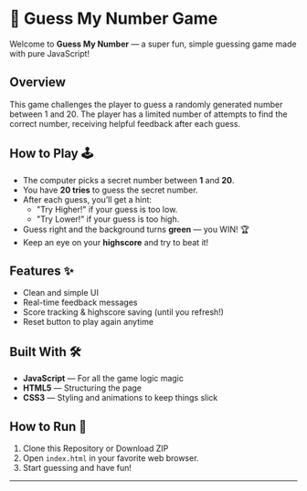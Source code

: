 # 🎲 Guess My Number Game

Welcome to **Guess My Number** — a super fun, simple guessing game made with pure JavaScript!

## Overview

This game challenges the player to guess a randomly generated number between 1 and 20. The player has a limited number of attempts to find the correct number, receiving helpful feedback after each guess.

## How to Play 🕹️

- The computer picks a secret number between **1** and **20**.
- You have **20 tries** to guess the secret number.
- After each guess, you’ll get a hint:
  - "Try Higher!" if your guess is too low.
  - "Try Lower!" if your guess is too high.
- Guess right and the background turns **green** — you WIN! 🏆
- Keep an eye on your **highscore** and try to beat it!

## Features ✨

- Clean and simple UI
- Real-time feedback messages
- Score tracking & highscore saving (until you refresh!)
- Reset button to play again anytime

## Built With 🛠

- **JavaScript** — For all the game logic magic
- **HTML5** — Structuring the page
- **CSS3** — Styling and animations to keep things slick

## How to Run 🚀

1. Clone this Repository or Download ZIP
2. Open `index.html` in your favorite web browser.
3. Start guessing and have fun!

---
